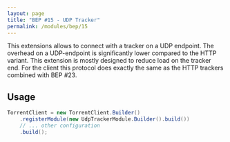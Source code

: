```yaml
---
layout: page
title: "BEP #15 - UDP Tracker"
permalink: /modules/bep/15
---
```

This extensions allows to connect with a tracker on a UDP endpoint. The overhead on a UDP-endpoint is significantly lower compared to the HTTP variant.
This extension is mostly designed to reduce load on the tracker end. For the client this protocol does exactly the same as the HTTP trackers combined with
BEP #23.

## Usage

```java
TorrentClient = new TorrentClient.Builder()
    .registerModule(new UdpTrackerModule.Builder().build())
    // ... other configuration
    .build();
```
